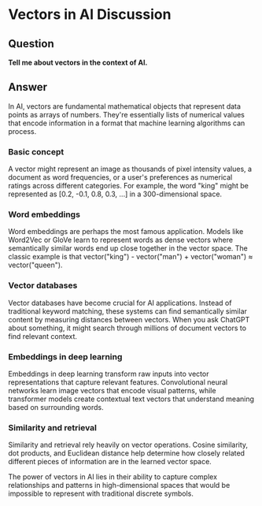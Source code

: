 # Vectors in AI Discussion

## Question

**Tell me about vectors in the context of AI.**

## Answer

In AI, vectors are fundamental mathematical objects that represent data points as arrays of numbers. They're essentially lists of numerical values that encode information in a format that machine learning algorithms can process.

### Basic concept

A vector might represent an image as thousands of pixel intensity values, a document as word frequencies, or a user's preferences as numerical ratings across different categories. For example, the word "king" might be represented as [0.2, -0.1, 0.8, 0.3, ...] in a 300-dimensional space.

### Word embeddings

Word embeddings are perhaps the most famous application. Models like Word2Vec or GloVe learn to represent words as dense vectors where semantically similar words end up close together in the vector space. The classic example is that vector("king") - vector("man") + vector("woman") ≈ vector("queen").

### Vector databases

Vector databases have become crucial for AI applications. Instead of traditional keyword matching, these systems can find semantically similar content by measuring distances between vectors. When you ask ChatGPT about something, it might search through millions of document vectors to find relevant context.

### Embeddings in deep learning

Embeddings in deep learning transform raw inputs into vector representations that capture relevant features. Convolutional neural networks learn image vectors that encode visual patterns, while transformer models create contextual text vectors that understand meaning based on surrounding words.

### Similarity and retrieval

Similarity and retrieval rely heavily on vector operations. Cosine similarity, dot products, and Euclidean distance help determine how closely related different pieces of information are in the learned vector space.

The power of vectors in AI lies in their ability to capture complex relationships and patterns in high-dimensional spaces that would be impossible to represent with traditional discrete symbols.
